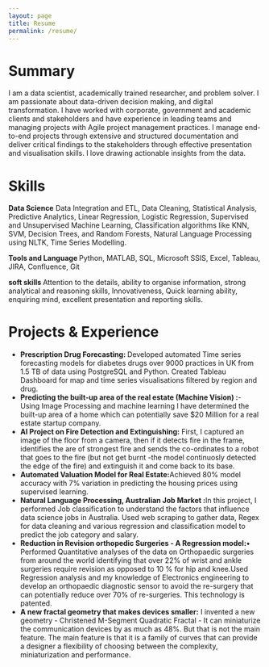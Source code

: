 ```yaml
---
layout: page
title: Resume
permalink: /resume/
---
```

# Summary
I am a data scientist, academically trained researcher, and problem solver. I am passionate about data-driven decision making, and digital transformation. I have worked with corporate, government and academic clients and stakeholders and have experience in leading teams and managing projects with Agile project management practices. I manage end-to-end projects through extensive and structured documentation and deliver critical findings to the stakeholders through effective presentation and visualisation skills. I love drawing actionable insights from the data.

# Skills

<strong>Data Science</strong>
Data Integration and ETL, Data Cleaning, Statistical Analysis, Predictive Analytics, Linear Regression, Logistic Regression, Supervised and Unsupervised Machine Learning, Classification algorithms like KNN, SVM, Decision Trees, and Random Forests, Natural Language Processing using NLTK, Time Series Modelling.

<strong>Tools and Language </strong>
Python, MATLAB, SQL, Microsoft SSIS, Excel, Tableau, JIRA, Confluence, Git

<strong>soft skills </strong>
Attention to the details, ability to organise information, strong analytical and reasoning skills, Innovativeness, Quick learning ability, enquiring mind, excellent presentation and reporting skills.

# Projects & Experience

<ul>
    <li><strong>Prescription Drug Forecasting: </strong> Developed automated Time series forecasting models for diabetes drugs over 9000 practices in UK from 1.5 TB of data using PostgreSQL and Python. Created Tableau Dashboard for map and time series visualisations filtered by region and drug.</li>
    <li><strong>Predicting the built-up area of the real estate (Machine Vision) :</strong>- Using Image Processing and machine learning I have determined the built-up area of a home which can potentially save $20 Million for a real estate startup company.</li>
    <li><strong>AI Project on Fire Detection and Extinguishing:</strong> First, I captured an image of the floor from a camera, then if it detects fire in the frame, identifies the are of strongest fire and sends the co-ordinates to a robot that goes to the fire (but not get burnt -the model continuosly detected the edge of the fire) and extinguish it and come back to its base.</li>
    <li><strong>Automated Valuation Model for Real Estate:</strong>Achieved 80% model accuracy with 7% variation in predicting the housing prices using supervised learning.</li>
    <li><strong>Natural Language Processing, Australian Job Market :</strong>In this project, I performed Job classification to understand the factors that influence data science jobs in Australia. Used web scraping to gather data, Regex for data cleaning and various regression and classification model to predict the job category and salary. </li>
    <li><strong>Reduction in Revision orthopedic Surgeries - A Regression model:</strong>•	Performed Quantitative analyses of the data on Orthopaedic surgeries from around the world identifying that over 22% of wrist and ankle surgeries require revision as opposed to 10 % for hip and knee.Used Regression analysis and my knowledge of Electronics engineering to develop an orthopaedic diagnostic sensor to avoid the re-surgery that can potentially reduce over 70% of re-surgeries. This technology is patented.
</li>
    <li><strong>A new fractal geometry that makes devices smaller:</strong> I invented a new geometry - Christened M-Segment Quadratic Fractal - It can miniaturize the communication devices by as much as 48%. But that is not the main feature. The main feature is that it is a family of curves that can provide a designer a flexibility of choosing between the complexity, miniaturization and performance. </li>
</ul>




